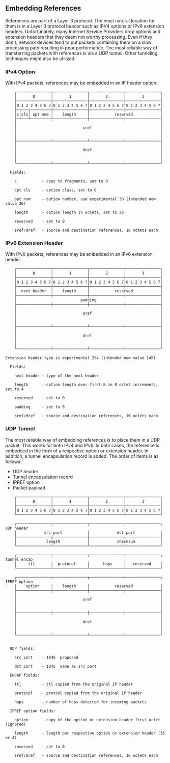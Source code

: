 ## Embedding References

References are part of a Layer 3 protocol. The most natural location for them is in a Layer 3 protocol header such as IPV4 options or IPv6 extension headers. Unfortunately, many Internet Service Providers drop options and extension headers that they deem not worthy processing. Even if they don't, network devices tend to put packets containing them on a slow processing path resulting in poor performance. The most reliable way of transferring packets with references is via a UDP tunnel. Other tunneling techniques might also be utilized.

### IPv4 Option

With IPv4 packets, references may be embedded in an IP header option.
```
    ┌───────────────┬───────────────┬───────────────┬───────────────┐
    │       0       │       1       │       2       │       3       │
    ├───────────────┼───────────────┼───────────────┼───────────────┤
    │0 1 2 3 4 5 6 7│0 1 2 3 4 5 6 7│0 1 2 3 4 5 6 7│0 1 2 3 4 5 6 7│
    ├─┬───┬─────────┼───────────────┼───────────────┼───────────────┤
    │c│cls│ opt num │    length     │           reserved            │
    ├─┴───┴─────────┼───────────────┼───────────────┼───────────────┤
    │                                                               │
    │                             sref                              │
    │                                                               │
    │                                                               │
    ├───────────────┴───────────────┴───────────────┴───────────────┤
    │                                                               │
    │                             dref                              │
    │                                                               │
    │                                                               │
    └───────────────┴───────────────┴───────────────┴───────────────┘

  Fields:

    c           - copy to fragments, set to 0

    cpt cls     - option class, set to 0

    opt num     - option number, use experimental 30 (intended new value 26)

    length      - option length in octets, set to 36

    reserved    - set to 0

    sref/dref   - source and destination references, 16 octets each
```

### IPv6 Extension Header

With IPv6 packets, references may be embedded in an IPv6 extension header.
```
    ┌───────────────┬───────────────┬───────────────┬───────────────┐
    │       0       │       1       │       2       │       3       │
    ├───────────────┼───────────────┼───────────────┼───────────────┤
    │0 1 2 3 4 5 6 7│0 1 2 3 4 5 6 7│0 1 2 3 4 5 6 7│0 1 2 3 4 5 6 7│
    ├───────────────┼───────────────┼───────────────┼───────────────┤
    │  next header  │    length     │           reserved            │
    ├───────────────┼───────────────┼───────────────┼───────────────┤
    │                            padding                            │
    ├───────────────┼───────────────┼───────────────┼───────────────┤
    │                                                               │
    │                             sref                              │
    │                                                               │
    │                                                               │
    ├───────────────┴───────────────┴───────────────┴───────────────┤
    │                                                               │
    │                             dref                              │
    │                                                               │
    │                                                               │
    └───────────────┴───────────────┴───────────────┴───────────────┘

Extension header type is experimental 254 (intended new value 145)

  Fields:

    next header - type of the next header

    length      - option length over first 8 in 8 octet increments, set to 4

    reserved    - set to 0

    padding     - set to 0

    sref/dref   - source and destination references, 16 octets each
```

### UDP Tunnel

The most reliable way of embedding references is to place them in a UDP packet. This works for both IPv4 and IPv6. In both cases, the reference is embedded in the form of a respective option or extension header. In addition, a tunnel encapsulation record is added. The order of items is as follows:

- UDP header
- Tunnel encapsulation record
- IPREF option
- Packet payload

```
    ┌───────────────┬───────────────┬───────────────┬───────────────┐
    │       0       │       1       │       2       │       3       │
    ├───────────────┼───────────────┼───────────────┼───────────────┤
    │0 1 2 3 4 5 6 7│0 1 2 3 4 5 6 7│0 1 2 3 4 5 6 7│0 1 2 3 4 5 6 7│
    └───────────────┴───────────────┴───────────────┴───────────────┘

    ┌───────────────┬───────────────┬───────────────┬───────────────┐  UDP header
    │            src port           │            dst port           │
    ├───────────────┼───────────────┼───────────────┼───────────────┤
    │             length            │            checksum           │
    └───────────────┴───────────────┴───────────────┴───────────────┘

    ┌───────────────┬───────────────┬───────────────┬───────────────┐  tunnel encap
    │     ttl       │  protocol     │      hops     │   reserved    │
    └───────────────┴───────────────┴───────────────┴───────────────┘

    ┌───────────────┬───────────────┬───────────────┬───────────────┐  IPREF option
    │    option     │    length     │           reserved            │
    ├───────────────┼───────────────┼───────────────┼───────────────┤
    │                                                               │
    │                             sref                              │
    │                                                               │
    │                                                               │
    ├───────────────┼───────────────┼───────────────┼───────────────┤
    │                                                               │
    │                             dref                              │
    │                                                               │
    │                                                               │
    └───────────────┴───────────────┴───────────────┴───────────────┘


  UDP fields:

    src port    - 1045  proposed

    dst port    - 1045  same as src port

  ENCAP fields:

    ttl         - ttl copied from the original IP header

    protocol    - protcol copied from the original IP header

    hops        - number of hops detected for incoming packets

  IPREF option fields:

    option      - copy of the option or extension header first octet (ignored)

    length      - length per respective option or extension header (36 or 4)

    reserved    - set to 0

    sref/dref   - source and destination references, 16 octets each
```
